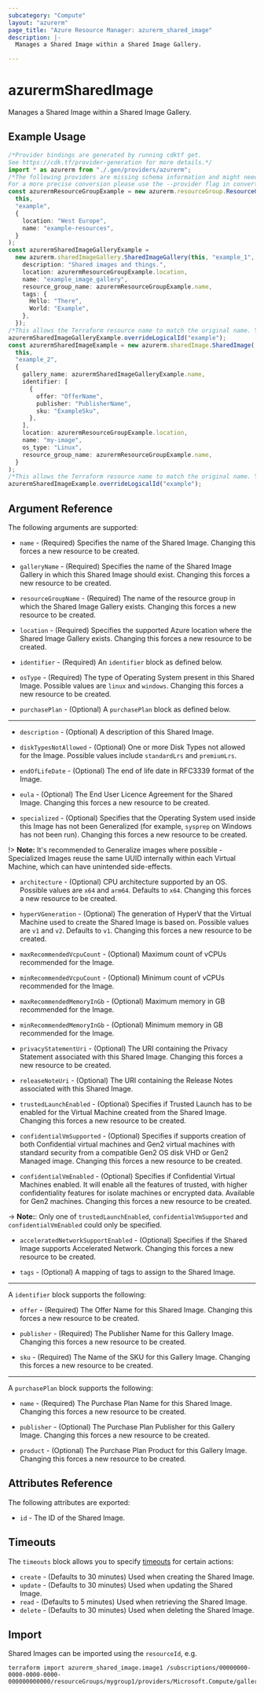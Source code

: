 ```yaml
---
subcategory: "Compute"
layout: "azurerm"
page_title: "Azure Resource Manager: azurerm_shared_image"
description: |-
  Manages a Shared Image within a Shared Image Gallery.

---
```


# azurermSharedImage

Manages a Shared Image within a Shared Image Gallery.

## Example Usage

```typescript
/*Provider bindings are generated by running cdktf get.
See https://cdk.tf/provider-generation for more details.*/
import * as azurerm from "./.gen/providers/azurerm";
/*The following providers are missing schema information and might need manual adjustments to synthesize correctly: azurerm.
For a more precise conversion please use the --provider flag in convert.*/
const azurermResourceGroupExample = new azurerm.resourceGroup.ResourceGroup(
  this,
  "example",
  {
    location: "West Europe",
    name: "example-resources",
  }
);
const azurermSharedImageGalleryExample =
  new azurerm.sharedImageGallery.SharedImageGallery(this, "example_1", {
    description: "Shared images and things.",
    location: azurermResourceGroupExample.location,
    name: "example_image_gallery",
    resource_group_name: azurermResourceGroupExample.name,
    tags: {
      Hello: "There",
      World: "Example",
    },
  });
/*This allows the Terraform resource name to match the original name. You can remove the call if you don't need them to match.*/
azurermSharedImageGalleryExample.overrideLogicalId("example");
const azurermSharedImageExample = new azurerm.sharedImage.SharedImage(
  this,
  "example_2",
  {
    gallery_name: azurermSharedImageGalleryExample.name,
    identifier: [
      {
        offer: "OfferName",
        publisher: "PublisherName",
        sku: "ExampleSku",
      },
    ],
    location: azurermResourceGroupExample.location,
    name: "my-image",
    os_type: "Linux",
    resource_group_name: azurermResourceGroupExample.name,
  }
);
/*This allows the Terraform resource name to match the original name. You can remove the call if you don't need them to match.*/
azurermSharedImageExample.overrideLogicalId("example");

```

## Argument Reference

The following arguments are supported:

*   `name` - (Required) Specifies the name of the Shared Image. Changing this forces a new resource to be created.

*   `galleryName` - (Required) Specifies the name of the Shared Image Gallery in which this Shared Image should exist. Changing this forces a new resource to be created.

*   `resourceGroupName` - (Required) The name of the resource group in which the Shared Image Gallery exists. Changing this forces a new resource to be created.

*   `location` - (Required) Specifies the supported Azure location where the Shared Image Gallery exists. Changing this forces a new resource to be created.

*   `identifier` - (Required) An `identifier` block as defined below.

*   `osType` - (Required) The type of Operating System present in this Shared Image. Possible values are `linux` and `windows`. Changing this forces a new resource to be created.

*   `purchasePlan` - (Optional) A `purchasePlan` block as defined below.

***

*   `description` - (Optional) A description of this Shared Image.

*   `diskTypesNotAllowed` - (Optional) One or more Disk Types not allowed for the Image. Possible values include `standardLrs` and `premiumLrs`.

*   `endOfLifeDate` - (Optional) The end of life date in RFC3339 format of the Image.

*   `eula` - (Optional) The End User Licence Agreement for the Shared Image. Changing this forces a new resource to be created.

*   `specialized` - (Optional) Specifies that the Operating System used inside this Image has not been Generalized (for example, `sysprep` on Windows has not been run). Changing this forces a new resource to be created.

!> **Note:** It's recommended to Generalize images where possible - Specialized Images reuse the same UUID internally within each Virtual Machine, which can have unintended side-effects.

*   `architecture` - (Optional) CPU architecture supported by an OS. Possible values are `x64` and `arm64`. Defaults to `x64`. Changing this forces a new resource to be created.

*   `hyperVGeneration` - (Optional) The generation of HyperV that the Virtual Machine used to create the Shared Image is based on. Possible values are `v1` and `v2`. Defaults to `v1`. Changing this forces a new resource to be created.

*   `maxRecommendedVcpuCount` - (Optional) Maximum count of vCPUs recommended for the Image.

*   `minRecommendedVcpuCount` - (Optional) Minimum count of vCPUs recommended for the Image.

*   `maxRecommendedMemoryInGb` - (Optional) Maximum memory in GB recommended for the Image.

*   `minRecommendedMemoryInGb` - (Optional) Minimum memory in GB recommended for the Image.

*   `privacyStatementUri` - (Optional) The URI containing the Privacy Statement associated with this Shared Image. Changing this forces a new resource to be created.

*   `releaseNoteUri` - (Optional) The URI containing the Release Notes associated with this Shared Image.

*   `trustedLaunchEnabled` - (Optional) Specifies if Trusted Launch has to be enabled for the Virtual Machine created from the Shared Image. Changing this forces a new resource to be created.

*   `confidentialVmSupported` - (Optional) Specifies if supports creation of both Confidential virtual machines and Gen2 virtual machines with standard security from a compatible Gen2 OS disk VHD or Gen2 Managed image. Changing this forces a new resource to be created.

*   `confidentialVmEnabled` - (Optional) Specifies if Confidential Virtual Machines enabled. It will enable all the features of trusted, with higher confidentiality features for isolate machines or encrypted data. Available for Gen2 machines. Changing this forces a new resource to be created.

\-> **Note:**: Only one of `trustedLaunchEnabled`, `confidentialVmSupported` and `confidentialVmEnabled` could only be specified.

*   `acceleratedNetworkSupportEnabled` - (Optional) Specifies if the Shared Image supports Accelerated Network. Changing this forces a new resource to be created.

*   `tags` - (Optional) A mapping of tags to assign to the Shared Image.

***

A `identifier` block supports the following:

*   `offer` - (Required) The Offer Name for this Shared Image. Changing this forces a new resource to be created.

*   `publisher` - (Required) The Publisher Name for this Gallery Image. Changing this forces a new resource to be created.

*   `sku` - (Required) The Name of the SKU for this Gallery Image. Changing this forces a new resource to be created.

***

A `purchasePlan` block supports the following:

*   `name` - (Required) The Purchase Plan Name for this Shared Image. Changing this forces a new resource to be created.

*   `publisher` - (Optional) The Purchase Plan Publisher for this Gallery Image. Changing this forces a new resource to be created.

*   `product` - (Optional) The Purchase Plan Product for this Gallery Image. Changing this forces a new resource to be created.

## Attributes Reference

The following attributes are exported:

* `id` - The ID of the Shared Image.

## Timeouts

The `timeouts` block allows you to specify [timeouts](https://www.terraform.io/language/resources/syntax#operation-timeouts) for certain actions:

* `create` - (Defaults to 30 minutes) Used when creating the Shared Image.
* `update` - (Defaults to 30 minutes) Used when updating the Shared Image.
* `read` - (Defaults to 5 minutes) Used when retrieving the Shared Image.
* `delete` - (Defaults to 30 minutes) Used when deleting the Shared Image.

## Import

Shared Images can be imported using the `resourceId`, e.g.

```console
terraform import azurerm_shared_image.image1 /subscriptions/00000000-0000-0000-0000-000000000000/resourceGroups/mygroup1/providers/Microsoft.Compute/galleries/gallery1/images/image1
```
